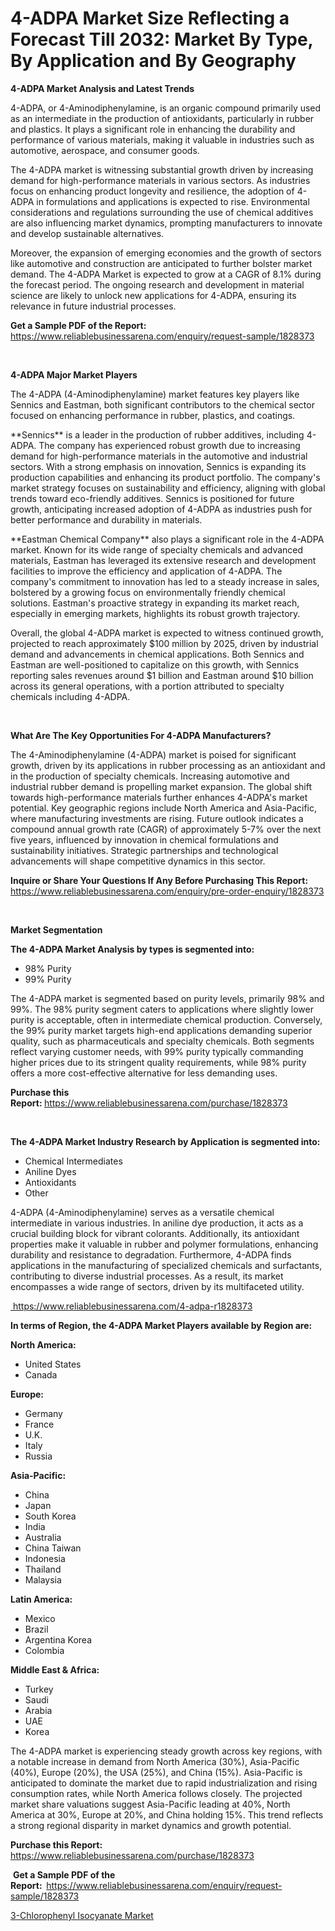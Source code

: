 <p><h1>4-ADPA Market Size Reflecting a Forecast Till 2032: Market By Type, By Application and By Geography</h1></p><p><strong>4-ADPA Market Analysis and Latest Trends</strong></p>
<p><p>4-ADPA, or 4-Aminodiphenylamine, is an organic compound primarily used as an intermediate in the production of antioxidants, particularly in rubber and plastics. It plays a significant role in enhancing the durability and performance of various materials, making it valuable in industries such as automotive, aerospace, and consumer goods.</p><p>The 4-ADPA market is witnessing substantial growth driven by increasing demand for high-performance materials in various sectors. As industries focus on enhancing product longevity and resilience, the adoption of 4-ADPA in formulations and applications is expected to rise. Environmental considerations and regulations surrounding the use of chemical additives are also influencing market dynamics, prompting manufacturers to innovate and develop sustainable alternatives.</p><p>Moreover, the expansion of emerging economies and the growth of sectors like automotive and construction are anticipated to further bolster market demand. The 4-ADPA Market is expected to grow at a CAGR of 8.1% during the forecast period. The ongoing research and development in material science are likely to unlock new applications for 4-ADPA, ensuring its relevance in future industrial processes.</p></p>
<p><strong>Get a Sample PDF of the Report:&nbsp;</strong> <a href="https://www.reliablebusinessarena.com/enquiry/request-sample/1828373?utm_campaign=1871&utm_medium=2&utm_source=Github&utm_content=ia&utm_term=03022025&utm_id=4-adpa">https://www.reliablebusinessarena.com/enquiry/request-sample/1828373</a></p>
<p>&nbsp;</p>
<p><strong>4-ADPA Major Market Players</strong></p>
<p><p>The 4-ADPA (4-Aminodiphenylamine) market features key players like Sennics and Eastman, both significant contributors to the chemical sector focused on enhancing performance in rubber, plastics, and coatings.</p><p>**Sennics** is a leader in the production of rubber additives, including 4-ADPA. The company has experienced robust growth due to increasing demand for high-performance materials in the automotive and industrial sectors. With a strong emphasis on innovation, Sennics is expanding its production capabilities and enhancing its product portfolio. The company's market strategy focuses on sustainability and efficiency, aligning with global trends toward eco-friendly additives. Sennics is positioned for future growth, anticipating increased adoption of 4-ADPA as industries push for better performance and durability in materials.</p><p>**Eastman Chemical Company** also plays a significant role in the 4-ADPA market. Known for its wide range of specialty chemicals and advanced materials, Eastman has leveraged its extensive research and development facilities to improve the efficiency and application of 4-ADPA. The company's commitment to innovation has led to a steady increase in sales, bolstered by a growing focus on environmentally friendly chemical solutions. Eastman's proactive strategy in expanding its market reach, especially in emerging markets, highlights its robust growth trajectory.</p><p>Overall, the global 4-ADPA market is expected to witness continued growth, projected to reach approximately $100 million by 2025, driven by industrial demand and advancements in chemical applications. Both Sennics and Eastman are well-positioned to capitalize on this growth, with Sennics reporting sales revenues around $1 billion and Eastman around $10 billion across its general operations, with a portion attributed to specialty chemicals including 4-ADPA.</p></p>
<p>&nbsp;</p>
<p><strong>What Are The Key Opportunities For 4-ADPA Manufacturers?</strong></p>
<p><p>The 4-Aminodiphenylamine (4-ADPA) market is poised for significant growth, driven by its applications in rubber processing as an antioxidant and in the production of specialty chemicals. Increasing automotive and industrial rubber demand is propelling market expansion. The global shift towards high-performance materials further enhances 4-ADPA's market potential. Key geographic regions include North America and Asia-Pacific, where manufacturing investments are rising. Future outlook indicates a compound annual growth rate (CAGR) of approximately 5-7% over the next five years, influenced by innovation in chemical formulations and sustainability initiatives. Strategic partnerships and technological advancements will shape competitive dynamics in this sector.</p></p>
<p><strong>Inquire or Share Your Questions If Any Before Purchasing This Report:</strong> <a href="https://www.reliablebusinessarena.com/enquiry/pre-order-enquiry/1828373?utm_campaign=1871&utm_medium=2&utm_source=Github&utm_content=ia&utm_term=03022025&utm_id=4-adpa">https://www.reliablebusinessarena.com/enquiry/pre-order-enquiry/1828373</a></p>
<p>&nbsp;</p>
<p><strong>Market Segmentation</strong></p>
<p><strong>The 4-ADPA Market Analysis by types is segmented into:</strong></p>
<p><ul><li>98% Purity</li><li>99% Purity</li></ul></p>
<p><p>The 4-ADPA market is segmented based on purity levels, primarily 98% and 99%. The 98% purity segment caters to applications where slightly lower purity is acceptable, often in intermediate chemical production. Conversely, the 99% purity market targets high-end applications demanding superior quality, such as pharmaceuticals and specialty chemicals. Both segments reflect varying customer needs, with 99% purity typically commanding higher prices due to its stringent quality requirements, while 98% purity offers a more cost-effective alternative for less demanding uses.</p></p>
<p><strong>Purchase this Report:&nbsp;</strong><a href="https://www.reliablebusinessarena.com/purchase/1828373?utm_campaign=1871&utm_medium=2&utm_source=Github&utm_content=ia&utm_term=03022025&utm_id=4-adpa">https://www.reliablebusinessarena.com/purchase/1828373</a></p>
<p>&nbsp;</p>
<p><strong>The 4-ADPA Market Industry Research by Application is segmented into:</strong></p>
<p><ul><li>Chemical Intermediates</li><li>Aniline Dyes</li><li>Antioxidants</li><li>Other</li></ul></p>
<p><p>4-ADPA (4-Aminodiphenylamine) serves as a versatile chemical intermediate in various industries. In aniline dye production, it acts as a crucial building block for vibrant colorants. Additionally, its antioxidant properties make it valuable in rubber and polymer formulations, enhancing durability and resistance to degradation. Furthermore, 4-ADPA finds applications in the manufacturing of specialized chemicals and surfactants, contributing to diverse industrial processes. As a result, its market encompasses a wide range of sectors, driven by its multifaceted utility.</p></p>
<p><a href="https://www.reliablebusinessarena.com/4-adpa-r1828373?utm_campaign=1871&utm_medium=2&utm_source=Github&utm_content=ia&utm_term=03022025&utm_id=4-adpa">&nbsp;https://www.reliablebusinessarena.com/4-adpa-r1828373</a></p>
<p><strong>In terms of Region, the 4-ADPA Market Players available by Region are:</strong></p>
<p>
    <p> <strong> North America: </strong>
        <ul>
            <li>United States</li>
            <li>Canada</li>
        </ul>
        </p> 
    <p> <strong> Europe: </strong>
        <ul>
            <li>Germany</li>
            <li>France</li>
            <li>U.K.</li>
            <li>Italy</li>
            <li>Russia</li>
        </ul>
        </p> 
    <p> <strong> Asia-Pacific: </strong>
        <ul>
            <li>China</li>
            <li>Japan</li>
            <li>South Korea</li>
            <li>India</li>
            <li>Australia</li>
            <li>China Taiwan</li>
            <li>Indonesia</li>
            <li>Thailand</li>
            <li>Malaysia</li>
        </ul>
        </p> 
    <p> <strong> Latin America: </strong>
        <ul>
            <li>Mexico</li>
            <li>Brazil</li>
            <li>Argentina Korea</li>
            <li>Colombia</li>
        </ul>
        </p> 
    <p> <strong> Middle East & Africa: </strong>
        <ul>
            <li>Turkey</li>
            <li>Saudi</li>
            <li>Arabia</li>
            <li>UAE</li>
            <li>Korea</li>
        </ul>
    </p>
    </p>
<p><p>The 4-ADPA market is experiencing steady growth across key regions, with a notable increase in demand from North America (30%), Asia-Pacific (40%), Europe (20%), the USA (25%), and China (15%). Asia-Pacific is anticipated to dominate the market due to rapid industrialization and rising consumption rates, while North America follows closely. The projected market share valuations suggest Asia-Pacific leading at 40%, North America at 30%, Europe at 20%, and China holding 15%. This trend reflects a strong regional disparity in market dynamics and growth potential.</p></p>
<p><strong>Purchase this Report: </strong><a href="https://www.reliablebusinessarena.com/purchase/1828373?utm_campaign=1871&utm_medium=2&utm_source=Github&utm_content=ia&utm_term=03022025&utm_id=4-adpa">https://www.reliablebusinessarena.com/purchase/1828373</a></p>
<p>&nbsp;<strong>Get a Sample PDF of the Report:&nbsp;&nbsp;</strong><a href="https://www.reliablebusinessarena.com/enquiry/request-sample/1828373?utm_campaign=1871&utm_medium=2&utm_source=Github&utm_content=ia&utm_term=03022025&utm_id=4-adpa">https://www.reliablebusinessarena.com/enquiry/request-sample/1828373</a></p>
<p><strong></strong></p>
<p><p><a href="https://github.com/marloy8/Market-Research-Report-List-7/blob/main/3-chlorophenyl-isocyanate-market.md?utm_campaign=1871&utm_medium=2&utm_source=Github&utm_content=ia&utm_term=03022025&utm_id=4-adpa">3-Chlorophenyl Isocyanate Market</a></p></p>